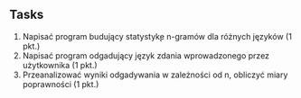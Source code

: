 ## Tasks

1. Napisać program budujący statystyk̨e n-gramów dla różnych języków (1 pkt.)
2. Napisać program odgadujący język zdania wprowadzonego przez użytkownika (1 pkt.)
3. Przeanalizować wyniki odgadywania w zależności od n, obliczyć miary poprawności (1 pkt.)